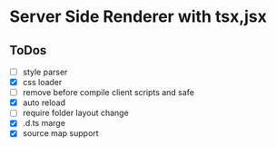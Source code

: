 # Server Side Renderer with tsx,jsx




## ToDos

- [ ] style parser
- [x] css loader
- [ ] remove before compile client scripts and safe
- [x] auto reload
- [ ] require folder layout change
- [x] .d.ts marge
- [x] source map support
